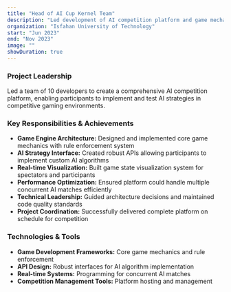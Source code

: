 ```yaml
---
title: "Head of AI Cup Kernel Team"
description: "Led development of AI competition platform and game mechanics"
organization: "Isfahan University of Technology"
start: "Jun 2023"
end: "Nov 2023"
image: ""
showDuration: true
---
```


### Project Leadership
Led a team of 10 developers to create a comprehensive AI competition platform, enabling participants to implement and test AI strategies in competitive gaming environments.

### Key Responsibilities & Achievements
- **Game Engine Architecture:** Designed and implemented core game mechanics with rule enforcement system
- **AI Strategy Interface:** Created robust APIs allowing participants to implement custom AI algorithms
- **Real-time Visualization:** Built game state visualization system for spectators and participants
- **Performance Optimization:** Ensured platform could handle multiple concurrent AI matches efficiently
- **Technical Leadership:** Guided architecture decisions and maintained code quality standards
- **Project Coordination:** Successfully delivered complete platform on schedule for competition

### Technologies & Tools
- **Game Development Frameworks:** Core game mechanics and rule enforcement
- **API Design:** Robust interfaces for AI algorithm implementation
- **Real-time Systems:** Programming for concurrent AI matches
- **Competition Management Tools:** Platform hosting and management

